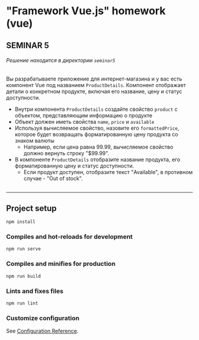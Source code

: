 # "Framework Vue.js" homework (vue)
## SEMINAR 5
###### Решение находится в директории `seminar5`

Вы разрабатываете приложение для интернет-магазина и у вас есть компонент Vue под названием `ProductDetails`. Компонент отображает детали о конкретном продукте, включая его название, цену и статус доступности.
- Внутри компонента `ProductDetails` создайте свойство `product` с объектом, представляющим информацию о продукте
- Объект должен иметь свойства `name`, `price` и `available`
- Используя вычисляемое свойство, назовите его `formattedPrice`, которое будет возвращать форматированную цену продукта со знаком валюты
    - Например, если цена равна 99.99, вычисляемое свойство должно вернуть строку "$99.99".
- В компоненте `ProductDetails` отобразите название продукта, его форматированную цену и статус доступности.
    - Если продукт доступен, отобразите текст "Available", в противном случае - "Out of stock".

##

---

## Project setup
```
npm install
```

### Compiles and hot-reloads for development
```
npm run serve
```

### Compiles and minifies for production
```
npm run build
```

### Lints and fixes files
```
npm run lint
```

### Customize configuration
See [Configuration Reference](https://cli.vuejs.org/config/).
